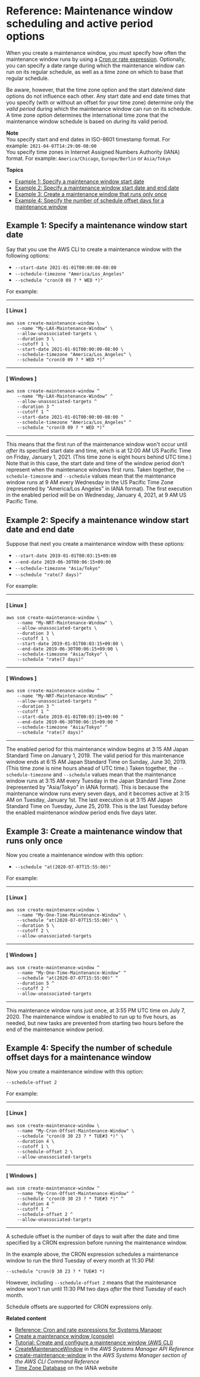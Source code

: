 # Reference: Maintenance window scheduling and active period options<a name="maintenance-windows-schedule-options"></a>

When you create a maintenance window, you must specify how often the maintenance window runs by using a [Cron or rate expression](reference-cron-and-rate-expressions.md)\. Optionally, you can specify a date range during which the maintenance window can run on its regular schedule, as well as a time zone on which to base that regular schedule\. 

Be aware, however, that the time zone option and the start date/end date options do not influence each other\. Any start date and end date times that you specify \(with or without an offset for your time zone\) determine only the *valid period* during which the maintenance window can run on its schedule\. A time zone option determines the international time zone that the maintenance window schedule is based on *during* its valid period\.

**Note**  
You specify start and end dates in ISO\-8601 timestamp format\. For example: `2021-04-07T14:29:00-08:00`  
You specify time zones in Internet Assigned Numbers Authority \(IANA\) format\. For example: `America/Chicago`, `Europe/Berlin` or `Asia/Tokyo`

**Topics**
+ [Example 1: Specify a maintenance window start date](#schedule-example-start-date)
+ [Example 2: Specify a maintenance window start date and end date](#schedule-example-start-end-date)
+ [Example 3: Create a maintenance window that runs only once](#schedule-example-one-time)
+ [Example 4: Specify the number of schedule offset days for a maintenance window](#schedule-example-schedule-offset)

## Example 1: Specify a maintenance window start date<a name="schedule-example-start-date"></a>

Say that you use the AWS CLI to create a maintenance window with the following options:
+ `--start-date 2021-01-01T00:00:00-08:00`
+ `--schedule-timezone "America/Los_Angeles"`
+ `--schedule "cron(0 09 ? * WED *)"`

For example:

------
#### [ Linux ]

```
aws ssm create-maintenance-window \    
    --name "My-LAX-Maintenance-Window" \
    --allow-unassociated-targets \
    --duration 3 \
    --cutoff 1 \
    --start-date 2021-01-01T00:00:00-08:00 \
    --schedule-timezone "America/Los_Angeles" \
    --schedule "cron(0 09 ? * WED *)"
```

------
#### [ Windows ]

```
aws ssm create-maintenance-window ^    
    --name "My-LAX-Maintenance-Window" ^
    --allow-unassociated-targets ^
    --duration 3 ^
    --cutoff 1 ^
    --start-date 2021-01-01T00:00:00-08:00 ^
    --schedule-timezone "America/Los_Angeles" ^
    --schedule "cron(0 09 ? * WED *)"
```

------

This means that the first run of the maintenance window won't occur until *after* its specified start date and time, which is at 12:00 AM US Pacific Time on Friday, January 1, 2021\. \(This time zone is eight hours behind UTC time\.\) Note that in this case, the start date and time of the window period don't represent when the maintenance windows first runs\. Taken together, the `--schedule-timezone` and `--schedule` values mean that the maintenance window runs at 9 AM every Wednesday in the US Pacific Time Zone \(represented by "America/Los Angeles" in IANA format\)\. The first execution in the enabled period will be on Wednesday, January 4, 2021, at 9 AM US Pacific Time\.

## Example 2: Specify a maintenance window start date and end date<a name="schedule-example-start-end-date"></a>

Suppose that next you create a maintenance window with these options:
+ `--start-date 2019-01-01T00:03:15+09:00`
+ `--end-date 2019-06-30T00:06:15+09:00`
+ `--schedule-timezone "Asia/Tokyo"`
+ `--schedule "rate(7 days)"`

For example:

------
#### [ Linux ]

```
aws ssm create-maintenance-window \
    --name "My-NRT-Maintenance-Window" \
    --allow-unassociated-targets \
    --duration 3 \
    --cutoff 1 \
    --start-date 2019-01-01T00:03:15+09:00 \
    --end-date 2019-06-30T00:06:15+09:00 \
    --schedule-timezone "Asia/Tokyo" \
    --schedule "rate(7 days)"
```

------
#### [ Windows ]

```
aws ssm create-maintenance-window ^
    --name "My-NRT-Maintenance-Window" ^
    --allow-unassociated-targets ^
    --duration 3 ^
    --cutoff 1 ^
    --start-date 2019-01-01T00:03:15+09:00 ^
    --end-date 2019-06-30T00:06:15+09:00 ^
    --schedule-timezone "Asia/Tokyo" ^
    --schedule "rate(7 days)"
```

------

The enabled period for this maintenance window begins at 3:15 AM Japan Standard Time on January 1, 2019\. The valid period for this maintenance window ends at 6:15 AM Japan Standard Time on Sunday, June 30, 2019\. \(This time zone is nine hours ahead of UTC time\.\) Taken together, the `--schedule-timezone` and `--schedule` values mean that the maintenance window runs at 3:15 AM every Tuesday in the Japan Standard Time Zone \(represented by "Asia/Tokyo" in IANA format\)\. This is because the maintenance window runs every seven days, and it becomes active at 3:15 AM on Tuesday, January 1st\. The last execution is at 3:15 AM Japan Standard Time on Tuesday, June 25, 2019\. This is the last Tuesday before the enabled maintenance window period ends five days later\.

## Example 3: Create a maintenance window that runs only once<a name="schedule-example-one-time"></a>

Now you create a maintenance window with this option:
+ `--schedule "at(2020-07-07T15:55:00)"`

For example:

------
#### [ Linux ]

```
aws ssm create-maintenance-window \
    --name "My-One-Time-Maintenance-Window" \
    --schedule "at(2020-07-07T15:55:00)" \
    --duration 5 \
    --cutoff 2 \
    --allow-unassociated-targets
```

------
#### [ Windows ]

```
aws ssm create-maintenance-window ^
    --name "My-One-Time-Maintenance-Window" ^
    --schedule "at(2020-07-07T15:55:00)" ^
    --duration 5 ^
    --cutoff 2 ^
    --allow-unassociated-targets
```

------

This maintenance window runs just once, at 3:55 PM UTC time on July 7, 2020\. The maintenance window is enabled to run up to five hours, as needed, but new tasks are prevented from starting two hours before the end of the maintenance window period\.

## Example 4: Specify the number of schedule offset days for a maintenance window<a name="schedule-example-schedule-offset"></a>

Now you create a maintenance window with this option:

```
--schedule-offset 2
```

For example:

------
#### [ Linux ]

```
aws ssm create-maintenance-window \
    --name "My-Cron-Offset-Maintenance-Window" \
    --schedule "cron(0 30 23 ? * TUE#3 *)" \
    --duration 4 \
    --cutoff 1 \
    --schedule-offset 2 \
    --allow-unassociated-targets
```

------
#### [ Windows ]

```
aws ssm create-maintenance-window ^
    --name "My-Cron-Offset-Maintenance-Window" ^
    --schedule "cron(0 30 23 ? * TUE#3 *)" ^
    --duration 4 ^
    --cutoff 1 ^
    --schedule-offset 2 ^
    --allow-unassociated-targets
```

------

A schedule offset is the number of days to wait after the date and time specified by a CRON expression before running the maintenance window\.

In the example above, the CRON expression schedules a maintenance window to run the third Tuesday of every month at 11:30 PM: 

```
--schedule "cron(0 30 23 ? * TUE#3 *)
```

However, including `--schedule-offset 2` means that the maintenance window won't run until 11:30 PM two days *after* the third Tuesday of each month\. 

Schedule offsets are supported for CRON expressions only\. 

**Related content**
+ [Reference: Cron and rate expressions for Systems Manager](reference-cron-and-rate-expressions.md)
+ [Create a maintenance window \(console\)](sysman-maintenance-create-mw.md)
+ [Tutorial: Create and configure a maintenance window \(AWS CLI\)](maintenance-windows-cli-tutorials-create.md)
+ [CreateMaintenanceWindow](https://docs.aws.amazon.com/systems-manager/latest/APIReference/API_CreateMaintenanceWindow.html) in the *AWS Systems Manager API Reference*
+ [create\-maintenance\-window](https://docs.aws.amazon.com/cli/latest/reference/ssm/create-maintenance-window.html) in the *AWS Systems Manager section of the AWS CLI Command Reference*
+ [Time Zone Database](https://www.iana.org/time-zones) on the IANA website